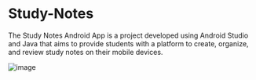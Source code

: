 # Study-Notes
The Study Notes Android App is a project developed using Android Studio and Java that aims to provide students with a platform to create, organize, and review study notes on their mobile devices. 

![image](https://github.com/Fay-Balhareth/Headache-Types-Expert-System/assets/107503708/8caf3e85-e691-4b8d-958c-8a93055890ab)
